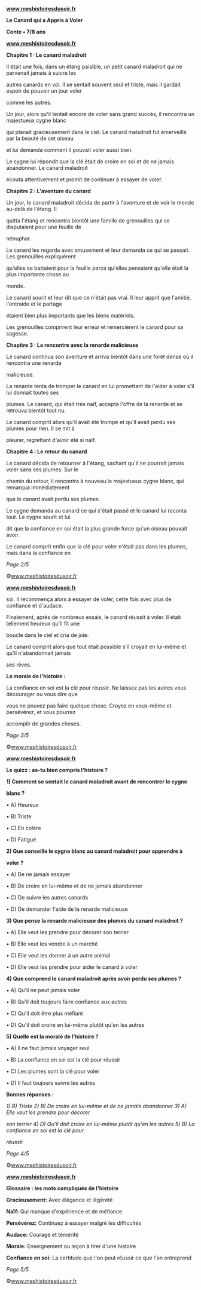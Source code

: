 ﻿<a name="br1"></a> 

**www.meshistoiresdusoir.fr**

**Le Canard qui a Appris à Voler**

**Conte • 7/8 ans**



<a name="br2"></a> 

**www.meshistoiresdusoir.fr**

**Chapitre 1 : Le canard maladroit**

Il était une fois, dans un étang paisible, un petit canard maladroit qui ne parvenait jamais à suivre les

autres canards en vol. Il se sentait souvent seul et triste, mais il gardait espoir de pouvoir un jour voler

comme les autres.

Un jour, alors qu'il tentait encore de voler sans grand succès, il rencontra un majestueux cygne blanc

qui planait gracieusement dans le ciel. Le canard maladroit fut émerveillé par la beauté de cet oiseau

et lui demanda comment il pouvait voler aussi bien.

Le cygne lui répondit que la clé était de croire en soi et de ne jamais abandonner. Le canard maladroit

écouta attentivement et promit de continuer à essayer de voler.

**Chapitre 2 : L'aventure du canard**

Un jour, le canard maladroit décida de partir à l'aventure et de voir le monde au-delà de l'étang. Il

quitta l'étang et rencontra bientôt une famille de grenouilles qui se disputaient pour une feuille de

nénuphar.

Le canard les regarda avec amusement et leur demanda ce qui se passait. Les grenouilles expliquèrent

qu'elles se battaient pour la feuille parce qu'elles pensaient qu'elle était la plus importante chose au

monde.

Le canard sourit et leur dit que ce n'était pas vrai. Il leur apprit que l'amitié, l'entraide et le partage

étaient bien plus importants que les biens matériels.

Les grenouilles comprirent leur erreur et remercièrent le canard pour sa sagesse.

**Chapitre 3 : La rencontre avec la renarde malicieuse**

Le canard continua son aventure et arriva bientôt dans une forêt dense où il rencontra une renarde

malicieuse.

La renarde tenta de tromper le canard en lui promettant de l'aider à voler s'il lui donnait toutes ses

plumes. Le canard, qui était très naïf, accepta l'offre de la renarde et se retrouva bientôt tout nu.

Le canard comprit alors qu'il avait été trompé et qu'il avait perdu ses plumes pour rien. Il se mit à

pleurer, regrettant d'avoir été si naïf.

**Chapitre 4 : Le retour du canard**

Le canard décida de retourner à l'étang, sachant qu'il ne pourrait jamais voler sans ses plumes. Sur le

chemin du retour, il rencontra à nouveau le majestueux cygne blanc, qui remarqua immédiatement

que le canard avait perdu ses plumes.

Le cygne demanda au canard ce qui s'était passé et le canard lui raconta tout. Le cygne sourit et lui

dit que la confiance en soi était la plus grande force qu'un oiseau pouvait avoir.

Le canard comprit enfin que la clé pour voler n'était pas dans les plumes, mais dans la confiance en

*Page 2/5*

©www.meshistoiresdusoir.fr



<a name="br3"></a> 

**www.meshistoiresdusoir.fr**

soi. Il recommença alors à essayer de voler, cette fois avec plus de confiance et d'audace.

Finalement, après de nombreux essais, le canard réussit à voler. Il était tellement heureux qu'il fit une

boucle dans le ciel et cria de joie.

Le canard comprit alors que tout était possible s'il croyait en lui-même et qu'il n'abandonnait jamais

ses rêves.

**La morale de l'histoire :**

La confiance en soi est la clé pour réussir. Ne laissez pas les autres vous décourager ou vous dire que

vous ne pouvez pas faire quelque chose. Croyez en vous-même et persévérez, et vous pourrez

accomplir de grandes choses.

*Page 3/5*

©www.meshistoiresdusoir.fr



<a name="br4"></a> 

**www.meshistoiresdusoir.fr**

**Le quizz : as-tu bien compris l'histoire ?**

**1) Comment se sentait le canard maladroit avant de rencontrer le cygne**

**blanc ?**

• A) Heureux

• B) Triste

• C) En colère

• D) Fatigué

**2) Que conseille le cygne blanc au canard maladroit pour apprendre à**

**voler ?**

• A) De ne jamais essayer

• B) De croire en lui-même et de ne jamais abandonner

• C) De suivre les autres canards

• D) De demander l'aide de la renarde malicieuse

**3) Que pense la renarde malicieuse des plumes du canard maladroit ?**

• A) Elle veut les prendre pour décorer son terrier

• B) Elle veut les vendre à un marché

• C) Elle veut les donner à un autre animal

• D) Elle veut les prendre pour aider le canard à voler

**4) Que comprend le canard maladroit après avoir perdu ses plumes ?**

• A) Qu'il ne peut jamais voler

• B) Qu'il doit toujours faire confiance aux autres

• C) Qu'il doit être plus méfiant

• D) Qu'il doit croire en lui-même plutôt qu'en les autres

**5) Quelle est la morale de l'histoire ?**

• A) Il ne faut jamais voyager seul

• B) La confiance en soi est la clé pour réussir

• C) Les plumes sont la clé pour voler

• D) Il faut toujours suivre les autres

**Bonnes réponses :**

*1) B) Triste 2) B) De croire en lui-même et de ne jamais abandonner 3) A) Elle veut les prendre pour décorer*

*son terrier 4) D) Qu'il doit croire en lui-même plutôt qu'en les autres 5) B) La confiance en soi est la clé pour*

*réussir*

*Page 4/5*

©www.meshistoiresdusoir.fr



<a name="br5"></a> 

**www.meshistoiresdusoir.fr**

**Glossaire : les mots compliqués de l'histoire**

**Gracieusement:** Avec élégance et légèreté

**Naïf:** Qui manque d'expérience et de méfiance

**Persévérez:** Continuez à essayer malgré les difficultés

**Audace:** Courage et témérité

**Morale:** Enseignement ou leçon à tirer d'une histoire

**Confiance en soi:** La certitude que l'on peut réussir ce que l'on entreprend

*Page 5/5*

©www.meshistoiresdusoir.fr

